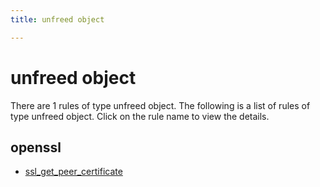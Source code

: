 ```yaml
---
title: unfreed object

---
```

# unfreed object

There are 1 rules of type unfreed object. The following is a list of rules of type unfreed object. Click on the rule name to view the details.


## openssl

- [ssl_get_peer_certificate](projects/openssl/ssl_get_peer_certificate.md)

